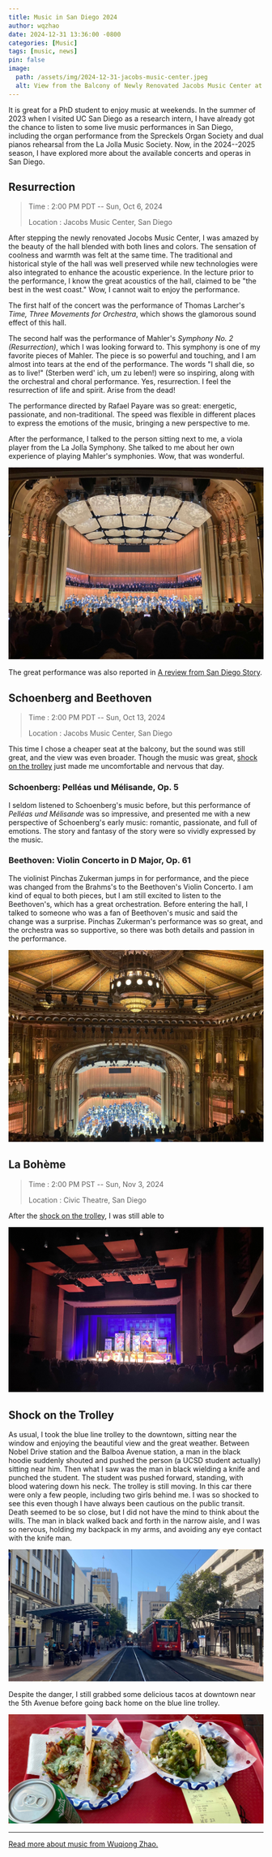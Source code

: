 ```yaml
---
title: Music in San Diego 2024
author: wqzhao
date: 2024-12-31 13:36:00 -0800
categories: [Music]
tags: [music, news]
pin: false
image:
  path: /assets/img/2024-12-31-jacobs-music-center.jpeg
  alt: View from the Balcony of Newly Renovated Jacobs Music Center at San Diego
---
```


It is great for a PhD student to enjoy music at weekends.
In the summer of 2023 when I visited UC San Diego as a research intern,
I have already got the chance to listen to some live music performances in San Diego,
including the organ performance from the Spreckels Organ Society and dual pianos rehearsal from the La Jolla Music Society.
Now, in the 2024--2025 season, I have explored more about the available concerts and operas in San Diego.

## Resurrection
> Time
> : 2:00 PM PDT -- Sun, Oct 6, 2024
>
> Location
> : Jacobs Music Center, San Diego

After stepping the newly renovated Jocobs Music Center,
I was amazed by the beauty of the hall blended with both lines and colors.
The sensation of coolness and warmth was felt at the same time.
The traditional and historical style of the hall was well preserved while new technologies were also integrated to enhance the acoustic experience.
In the lecture prior to the performance, I know the great acoustics of the hall, claimed to be "the best in the west coast."
Wow, I cannot wait to enjoy the performance.

The first half of the concert was the performance of Thomas Larcher's *Time, Three Movements for Orchestra*,
which shows the glamorous sound effect of this hall.

The second half was the performance of Mahler's *Symphony No. 2 (Resurrection)*, which I was looking forward to.
This symphony is one of my favorite pieces of Mahler.
The piece is so powerful and touching, and I am almost into tears at the end of the performance.
The words "I shall die, so as to live!" (Sterben werd' ich, um zu leben!) were so inspiring, along with the orchestral and choral performance.
Yes, resurrection. I feel the resurrection of life and spirit. Arise from the dead!

The performance directed by Rafael Payare was so great: energetic, passionate, and non-traditional.
The speed was flexible in different places to express the emotions of the music,
bringing a new perspective to me.

After the performance, I talked to the person sitting next to me, a viola player from the La Jolla Symphony.
She talked to me about her own experience of playing Mahler's symphonies.
Wow, that was wonderful.

![Jacobs Music Center view from the balcony. Applause at the end of performance of Mahler's Resurrection by San Diego Symphony and San Diego Festival Chorus.](/assets/img/2024-12-31-resurrection.jpeg)

The great performance was also reported in 
[A review from San Diego Story](https://sandiegostory.com/san-diego-symphonys-soaring-inspiring-mahler-second-symphony-resurrection/).

## Schoenberg and Beethoven
> Time
> : 2:00 PM PDT -- Sun, Oct 13, 2024
>
> Location
> : Jacobs Music Center, San Diego

This time I chose a cheaper seat at the balcony, but the sound was still great, and the view was even broader.
Though the music was great, [shock on the trolley](#shock-on-the-trolley) just made me uncomfortable and nervous that day.

### Schoenberg: Pelléas und Mélisande, Op. 5
I seldom listened to Schoenberg's music before,
but this performance of *Pelléas und Mélisande* was so impressive,
and presented me with a new perspective of Schoenberg's early music: romantic, passionate, and full of emotions.
The story and fantasy of the story were so vividly expressed by the music.

### Beethoven: Violin Concerto in D Major, Op. 61
The violinist Pinchas Zukerman jumps in for performance,
and the piece was changed from the Brahms's to the Beethoven's Violin Concerto.
I am kind of equal to both pieces, but I am still excited to listen to the Beethoven's,
which has a great orchestration.
Before entering the hall, I talked to someone who was a fan of Beethoven's music and said the change was a surprise.
Pinchas Zukerman's performance was so great, and the orchestra was so supportive,
so there was both details and passion in the performance.

![Jacobs Music Center view from the balcony. Applause at the end of performance of "Schoenberg and Beethoven" by San Diego Symphony.](/assets/img/2024-12-31-schoenberg-and-beethoven.jpeg)

## La Bohème
> Time
> : 2:00 PM PST -- Sun, Nov 3, 2024
>
> Location
> : Civic Theatre, San Diego

After the [shock on the trolley](#shock-on-the-trolley), I was still able to 

![Civic Theatre at San Diego. Curtain call at the end of performance of Puccini's La Bohème by San Diego Opera.](/assets/img/2024-12-31-la-boheme.jpeg)

## Shock on the Trolley

As usual, I took the blue line trolley to the downtown, sitting near the window and enjoying the beautiful view and the great weather.
Between Nobel Drive station and the Balboa Avenue station, a man in the black hoodie suddenly shouted and pushed the person (a UCSD student actually) sitting near him.
Then what I saw was the man in black wielding a knife and punched the student.
The student was pushed forward, standing, with blood watering down his neck.
The trolley is still moving.
In this car there were only a few people, including two girls behind me.
I was so shocked to see this even though I have always been cautious on the public transit.
Death seemed to be so close, but I did not have the mind to think about the wills.
The man in black walked back and forth in the narrow aisle, and I was so nervous, holding my backpack in my arms, and avoiding any eye contact with the knife man.

![Fifth Avenue Trolley Station at downtown San Diego.](/assets/img/2024-12-31-trolley.jpeg)

Despite the danger, I still grabbed some delicious tacos at downtown near the 5th Avenue before going back home on the blue line trolley.

![Taco at Tacos el Gordo.](/assets/img/2024-12-31-taco.jpeg)

---

[Read more about music from Wuqiong Zhao.](https://wqzhao.org/music)
